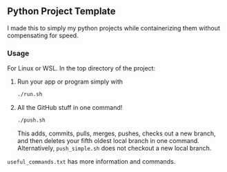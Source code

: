 ## Python Project Template
I made this to simply my python projects while containerizing them without compensating for speed.

### Usage
For Linux or WSL. In the top directory of the project:

1. Run your app or program simply with
    ```sh
    ./run.sh
    ```

2. All the GitHub stuff in one command!
    ```sh
    ./push.sh
    ```
    
    This adds, commits, pulls, merges, pushes, checks out a new branch, and then deletes your fifth oldest local branch in one command.
    Alternatively, `push_simple.sh` does not checkout a new local branch.


`useful_commands.txt` has more information and commands.
